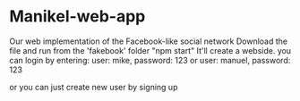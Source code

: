 # Manikel-web-app
Our web implementation of the Facebook-like social network 
Download the file and run from the 'fakebook' folder "npm start"
It'll create a webside. you can login by entering:
user: mike, password: 123
or
user: manuel, password: 123

or you can just create new user by signing up

